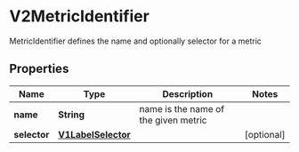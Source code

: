 

# V2MetricIdentifier

MetricIdentifier defines the name and optionally selector for a metric

## Properties

| Name | Type | Description | Notes |
|------------ | ------------- | ------------- | -------------|
|**name** | **String** | name is the name of the given metric |  |
|**selector** | [**V1LabelSelector**](V1LabelSelector.md) |  |  [optional] |



